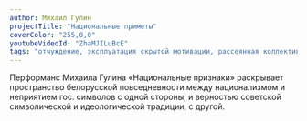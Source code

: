 ```yaml
---
author: Михаил Гулин
projectTitle: "Национальные приметы"
coverColor: "255,0,0"
youtubeVideoId: "ZhaMJILuBcE"
tags: "отчуждение, эксплуатация скрытой мотивации, рассеянная коллективность, практики самих себя, повторение, террор родства"
---
```

Перформанс Михаила Гулина «Национальные признаки» раскрывает пространство белорусской повседневности между национализмом и неприятием гос. символов с одной стороны, и верностью советской символической и идеологической традиции, с другой.
